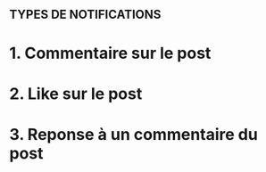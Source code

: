 ## TYPES DE NOTIFICATIONS
# 1. Commentaire sur le post
# 2. Like sur le post
# 3. Reponse à un commentaire du post